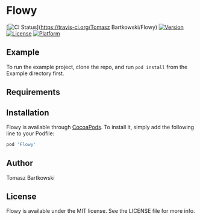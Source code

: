 # Flowy

[![CI Status](https://img.shields.io/travis/tombartkowski/Flowy.svg?style=flat)](https://travis-ci.org/Tomasz Bartkowski/Flowy)
[![Version](https://img.shields.io/cocoapods/v/Flowy.svg?style=flat)](https://cocoapods.org/pods/Flowy)
[![License](https://img.shields.io/cocoapods/l/Flowy.svg?style=flat)](https://cocoapods.org/pods/Flowy)
[![Platform](https://img.shields.io/cocoapods/p/Flowy.svg?style=flat)](https://cocoapods.org/pods/Flowy)

## Example

To run the example project, clone the repo, and run `pod install` from the Example directory first.

## Requirements

## Installation

Flowy is available through [CocoaPods](https://cocoapods.org). To install
it, simply add the following line to your Podfile:

```ruby
pod 'Flowy'
```

## Author

Tomasz Bartkowski

## License

Flowy is available under the MIT license. See the LICENSE file for more info.

